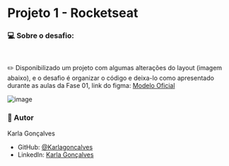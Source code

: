 
<h1>Projeto 1 - Rocketseat</h1>


### 💻 Sobre o desafio:

<br>

✏️  Disponibilizado um projeto com algumas alterações do layout (imagem abaixo), e o desafio é organizar o código e deixa-lo como apresentado durante as aulas da Fase 01,
link do figma:
<a href="https://www.figma.com/file/fAvYZz4dPV5MfhL77XkqkD/Explorer---Stage-01">Modelo Oficial</a>
<br>

![image](https://github.com/Karlagoncalves/projeto1_rocketseat/assets/109369221/8f1429a2-2d2d-4a40-85ad-2024741c0969)


### 👤 Autor

Karla Gonçalves
- GitHub: [@Karlagoncalves](https://github.com/Karlagoncalves)
- LinkedIn: [Karla Gonçalves](https://www.linkedin.com/in/karla-goncalves-s/)




